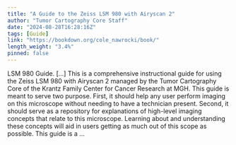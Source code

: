 ```yaml
---
title: "A Guide to the Zeiss LSM 980 with Airyscan 2"
author: "Tumor Cartography Core Staff"
date: "2024-08-28T16:28:16Z"
tags: [Guide]
link: "https://bookdown.org/cole_nawrocki/book/"
length_weight: "3.4%"
pinned: false
---
```


LSM 980 Guide. [...] This is a comprehensive instructional guide for using the Zeiss LSM 980
with Airyscan 2 managed by the Tumor Cartography Core of the Krantz
Family Center for Cancer Research at MGH. This guide is meant to serve
two purpose. First, it should help any user perform imaging on this
microscope without needing to have a technician present. Second, it
should serve as a repository for explanations of high-level imaging
concepts that relate to this microscope. Learning about and
understanding these concepts will aid in users getting as much out of
this scope as possible. This guide is a ...
